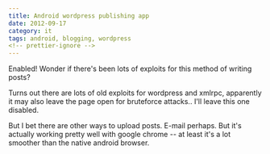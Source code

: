 ```yaml
---
title: Android wordpress publishing app
date: 2012-09-17
category: it
tags: android, blogging, wordpress
<!-- prettier-ignore -->
---
```


Enabled! Wonder if there's been lots of exploits for this method of writing posts?

Turns out there are lots of old exploits for wordpress and xmlrpc, apparently it may also leave the page open for bruteforce attacks.. I'll leave this one disabled.

But I bet there are other ways to upload posts. E-mail perhaps. But it's actually working pretty well with google chrome -- at least it's a lot smoother than the native android browser.
